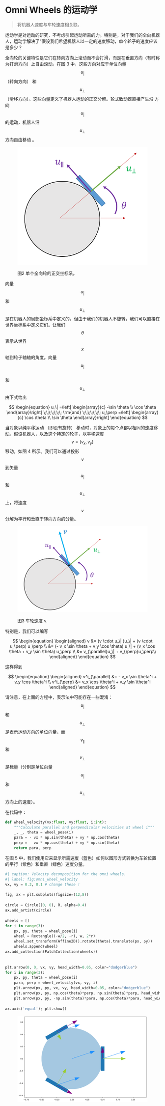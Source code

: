 # Omni Wheels 的运动学

> 将机器人速度与车轮速度相关联。

运动学是对运动的研究，不考虑引起运动所需的力。特别是，对于我们的全向机器人，运动学解决了“假设我们希望机器人以一定的速度移动，单个轮子的速度应该是多少？

全向轮的关键特性是它们在转向方向上滚动而不会打滑，而是在垂直方向（有时称为打滑方向）上自由滚动。在图 3 中，这些方向对应于单位向量$$u_|$$
（转向方向） 和$$u_\perp$$
（滑移方向）。这些向量定义了机器人运动的正交分解。轮式致动器直接产生沿 方向$$u_|$$
的运动，机器人沿 $$u_\perp$$方向自由移动
。

<figure><img src="../../.gitbook/assets/image (30).png" alt=""><figcaption><p>图2 单个全向轮的正交坐标系。</p></figcaption></figure>

向量$$u_|$$
和$$u_\perp$$
是在机器人的局部坐标系中定义的，但由于我们的机器人不旋转，我们可以直接在世界坐标系中定义它们。让我们$$\theta$$
表示从世界$$x$$
轴到轮子轴轴的角度。向量$$u_|$$
\
和$$u_\perp$$
由下式给出

$$
\begin{equation}
u_\| =\left[ \begin{array}{c} -\sin \theta \\ \cos \theta \end{array}\right]
\;\;\;\;\;\;\; \rm{and} \;\;\;\;\;\;\;
u_\perp =\left[ \begin{array}{c} \cos \theta \\ \sin \theta \end{array}\right]
\end{equation}
$$

当对象以纯平移运动 （即没有旋转） 移动时，对象上的每个点都以相同的速度移动。假设机器人，以及这个特定的轮子，以平移速度$$v=(v_x, v_y)$$
移动，如图 4 所示。我们可以通过投影$$v$$
到矢量$$u_|$$
和$$u_\perp$$
上，将速度$$v$$
分解为平行和垂直于转向方向的分量。

<figure><img src="../../.gitbook/assets/image (31).png" alt=""><figcaption><p>图3 车轮速度 v.</p></figcaption></figure>

特别是，我们可以编写

$$
\begin{equation}
\begin{aligned}
v &= (v \cdot u_\| )u_\| + (v \cdot u_\perp) u_\perp \\
&=
(- v_x \sin \theta + v_y \cos \theta) u_\|
+
(v_x \cos \theta + v_y \sin \theta) u_\perp \\
&= v_{\parallel}u_\| +  v_{\perp}u_\perp\\
\end{aligned}
\end{equation}
$$

这样得到

$$
\begin{equation}
\begin{aligned}
v^i_{\parallel} &= - v_x \sin \theta^i + v_y \cos \theta^i \\
v^i_{\perp} &= v_x \cos \theta^i + v_y \sin \theta^i
\end{aligned}
\end{equation}
$$

请注意，在上面的方程中，表示法中可能存在一些混淆：$$u_|$$
和$$u_\perp$$
是表示运动方向的单位向量，而$$v_{\parallel}$$
和$$v_{\perp}$$
是标量（分别是单位向量$$u_|$$
和$$u_\perp$$
方向上的速度）。

在代码中：

```python
def wheel_velocity(vx:float, vy:float, i:int):
    """Calculate parallel and perpendicular velocities at wheel i"""
    _, _, theta = wheel_pose(i)
    para = - vx * np.sin(theta) + vy * np.cos(theta)
    perp =   vx * np.cos(theta) + vy * np.sin(theta)
    return para, perp
```

在图 5 中，我们使用它来显示所需速度（蓝色）如何以图形方式转换为车轮位置的平行（紫色）和垂直（绿色）速度分量。

```python
#| caption: Velocity decomposition for the omni wheels.
#| label: fig:omni_wheel_velocity
vx, vy = 0.3, 0.1 # change these !

fig, ax = plt.subplots(figsize=(12,8))

circle = Circle((0, 0), R, alpha=0.4)
ax.add_artist(circle)

wheels = []
for i in range(3):
    px, py, theta = wheel_pose(i)
    wheel = Rectangle((-w/2, -r), w, 2*r)
    wheel.set_transform(Affine2D().rotate(theta).translate(px, py))
    wheels.append(wheel)
ax.add_collection(PatchCollection(wheels))


plt.arrow(0, 0, vx, vy, head_width=0.05, color="dodgerblue")
for i in range(3):
    px, py, theta = wheel_pose(i)
    para, perp = wheel_velocity(vx, vy, i)
    plt.arrow(px, py, vx, vy, head_width=0.05, color="dodgerblue")
    plt.arrow(px, py, np.cos(theta)*perp, np.sin(theta)*perp, head_width=0.05, color="yellowgreen")
    plt.arrow(px, py, -np.sin(theta)*para, np.cos(theta)*para, head_width=0.05, color="purple")

ax.axis('equal'); plt.show()
```

<figure><img src="../../.gitbook/assets/image (32).png" alt=""><figcaption></figcaption></figure>

